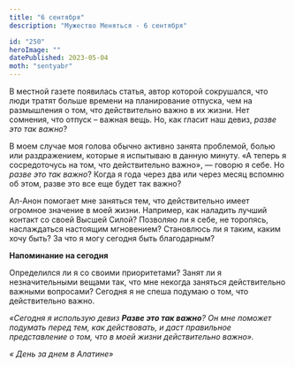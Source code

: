 ```yaml
---
title: "6 сентября"
description: "Мужество Меняться - 6 сентября"

id: "250"
heroImage: ""
datePublished: 2023-05-04
moth: "sentyabr"
---
```


В местной газете появилась статья, автор которой сокрушался, что люди тратят
больше времени на планирование отпуска, чем на размышления о том, что
действительно важно в их жизни. Нет сомнения, что отпуск – важная вещь. Но,
как гласит наш девиз, _разве это так важно_?

В моем случае моя голова обычно активно занята проблемой, болью или
раздражением, которые я испытываю в данную минуту. «А теперь я сосредоточусь
на том, что действительно важно», — говорю я себе. Но _разве это так важно_?
Когда я года через два или через месяц вспомню об этом, разве это все еще
будет так важно?

Ал-Анон помогает мне заняться тем, что действительно имеет огромное значение в
моей жизни. Например, как наладить лучший контакт со своей Высшей Силой?
Позволяю ли я себе, не торопясь, наслаждаться настоящим мгновением? Становлюсь
ли я таким, каким хочу быть? За что я могу сегодня быть благодарным?

**Напоминание на сегодня**

Определился ли я со своими приоритетами? Занят ли я незначительными вещами
так, что мне некогда заняться действительно важными вопросами? Сегодня я не
спеша подумаю о том, что действительно важно.

_«Сегодня я использую девиз **Разве это так важно**? Он мне поможет подумать
перед тем, как действовать, и даст правильное представление о том, что в моей
жизни действительно важно»._

_« День за днем в Алатине»_
